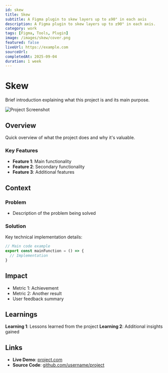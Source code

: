 ```yaml
---
id: skew
title: Skew
subtitle: A Figma plugin to skew layers up to ±90° in each axis
description: A Figma plugin to skew layers up to ±90° in each axis.
category: work
tags: [Figma, Tools, Plugin]
image: /images/skew/cover.png
featured: false
liveUrl: https://example.com
sourceUrl:
completedAt: 2025-09-04
duration: 1 week
---
```


# Skew

Brief introduction explaining what this project is and its main purpose.

![Project Screenshot](/images/simple-template.svg)

## Overview

Quick overview of what the project does and why it's valuable.

### Key Features

- **Feature 1**: Main functionality
- **Feature 2**: Secondary functionality
- **Feature 3**: Additional features

## Context

### Problem

- Description of the problem being solved

### Solution

Key technical implementation details:

```typescript
// Main code example
export const mainFunction = () => {
  // Implementation
}
```

## Impact

- Metric 1: Achievement
- Metric 2: Another result
- User feedback summary
  
## Learnings

**Learning 1**: Lessons learned from the project
**Learning 2**: Additional insights gained

## Links

- **Live Demo**: [project.com](https://example.com)
- **Source Code**: [github.com/username/project](https://github.com/username/project)
